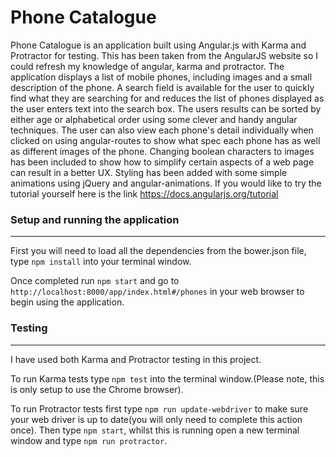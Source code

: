 # Phone Catalogue

Phone Catalogue is an application built using Angular.js with Karma and Protractor for testing. This has been taken from the AngularJS website so I could refresh my knowledge of angular, karma and protractor.
The application displays a list of mobile phones, including images and a small description of the phone. A search field is available for the user to quickly find what they are searching for and reduces the list of phones displayed as the user enters text into the search box. The users results can be sorted by either age or alphabetical order using some clever and handy angular techniques.
The user can also view each phone's detail individually when clicked on using angular-routes to show what spec each phone has as well as different images of the phone. Changing boolean characters to images has been included to show how to simplify certain aspects of a web page can result in a better UX.
Styling has been added with some simple animations using jQuery and angular-animations.
If you would like to try the tutorial yourself here is the link https://docs.angularjs.org/tutorial

### Setup and running the application
---
First you will need to load all the dependencies from the bower.json file, type `npm install` into your terminal window.

Once completed run `npm start` and go to `http://localhost:8000/app/index.html#/phones`  in your web browser to begin using the application.

### Testing
---
I have used both Karma and Protractor testing in this project.

To run Karma tests type `npm test` into the terminal window.(Please note, this is only setup to use the Chrome browser).

To run Protractor tests first type `npm run update-webdriver` to make sure your web driver is up to date(you will only need to complete this action once). Then type `npm start`, whilst this is running open a new terminal window and type `npm run protractor`.